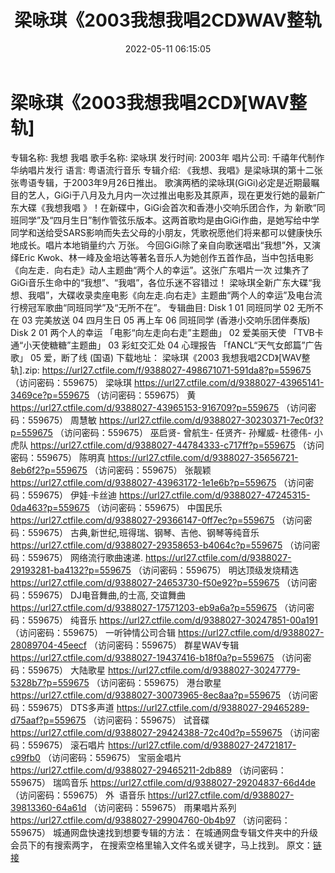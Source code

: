 ﻿---
title: 梁咏琪《2003我想我唱2CD》WAV整轨
date: 2022-05-11 06:15:05
categories: WAV车载音乐、镜像
tags: 华语中文
---
# 梁咏琪《2003我想我唱2CD》[WAV整轨]

专辑名称: 我想 我唱
歌手名称: 梁咏琪
发行时间: 2003年
唱片公司: 千禧年代制作
华纳唱片发行
语言: 粤语流行音乐
专辑介绍:
《我想、我唱》是梁咏琪的第十二张张粤语专辑，于2003年9月26日推出。
歌演两栖的梁咏琪(GiGi)必定是近期最瞩目的艺人，GiGi于八月及九月内一次过推出电影及其原声，现在更发行她的最新广东大碟《我想我唱
》！在新碟中，GiGi会首次和香港小交响乐团合作，为
新歌“同班同学”及“四月生日”制作管弦乐版本。这两首歌均是由GiGi作曲，是她写给中学同学和送给受SARS影响而失去父母的小朋友，凭歌祝愿他们将来都可以健康快乐地成长。唱片本地销量约六
万张。
今回GiGi除了亲自向歌迷唱出“我想”外，又演绎Eric
Kwok、林一峰及金培达等著名音乐人为她创作五首作品，当中包括电影《向左走．向右走》动人主题曲“两个人的幸运”。这张广东唱片一次
过集齐了GiGi音乐生命中的“我想”、“我唱”，各位乐迷不容错过！
梁咏琪全新广东大碟“我想、我唱”，大碟收录卖座电影《向左走.向右走》主题曲“两个人的幸运”及电台流行榜冠军歌曲“同班同学”及“无所不在”。
专辑曲目:
Disk 1
01 同班同学
02 无所不在
03 完美放送
04 四月生日
05 再上车
06 同班同学
(香港小交响乐团伴奏版)
Disk 2
01 两个人的幸运
「电影“向左走向右走”主题曲」
02 爱美丽天使
「TVB卡通“小天使糖糖”主题曲」
03 彩虹交汇处
04 心理报告
「fANCL“天气女郎篇”广告歌」
05 爱，断了线
(国语)
下载地址：
梁咏琪《2003 我想我唱2CD》[WAV整轨].zip: https://url27.ctfile.com/f/9388027-498671071-591da8?p=559675
（访问密码：559675）
梁咏琪
https://url27.ctfile.com/d/9388027-43965141-3469ce?p=559675
（访问密码：559675）
黄
https://url27.ctfile.com/d/9388027-43965153-916709?p=559675
（访问密码：559675）
周慧敏
https://url27.ctfile.com/d/9388027-30230371-7ec0f3?p=559675
（访问密码：559675）
巫启贤- 曾航生- 任贤齐- 孙耀威- 杜德伟- 小虎队
https://url27.ctfile.com/d/9388027-44784333-c717ff?p=559675
（访问密码：559675）
陈明真
https://url27.ctfile.com/d/9388027-35656721-8eb6f2?p=559675
（访问密码：559675）
张靓颖
https://url27.ctfile.com/d/9388027-43963172-1e1e6b?p=559675
（访问密码：559675）
伊娃·卡丝迪
https://url27.ctfile.com/d/9388027-47245315-0da463?p=559675
（访问密码：559675）
中国民乐
https://url27.ctfile.com/d/9388027-29366147-0ff7ec?p=559675
（访问密码：559675）
古典,新世纪,班得瑞、钢琴、吉他、钢琴等纯音乐
https://url27.ctfile.com/d/9388027-29358653-b4064c?p=559675
（访问密码：559675）
网络流行歌曲速递.
https://url27.ctfile.com/d/9388027-29193281-ba4132?p=559675
（访问密码：559675）
明达顶级发烧精选
https://url27.ctfile.com/d/9388027-24653730-f50e92?p=559675
（访问密码：559675）
DJ电音舞曲,的士高, 交谊舞曲
https://url27.ctfile.com/d/9388027-17571203-eb9a6a?p=559675
（访问密码：559675）
纯音乐
https://url27.ctfile.com/d/9388027-30247851-00a191
（访问密码：559675）
一听钟情公司合辑
https://url27.ctfile.com/d/9388027-28089704-45eecf
（访问密码：559675）
群星WAV专辑
https://url27.ctfile.com/d/9388027-19437416-b18f0a?p=559675
（访问密码：559675）
大陆歌星
https://url27.ctfile.com/d/9388027-30247779-5328b7?p=559675
（访问密码：559675）
港台歌星
https://url27.ctfile.com/d/9388027-30073965-8ec8aa?p=559675
（访问密码：559675）
DTS多声道
https://url27.ctfile.com/d/9388027-29465289-d75aaf?p=559675
（访问密码：559675）
试音碟
https://url27.ctfile.com/d/9388027-29424388-72c40d?p=559675
（访问密码：559675）
滚石唱片
https://url27.ctfile.com/d/9388027-24721817-c99fb0
（访问密码：559675）
宝丽金唱片
https://url27.ctfile.com/d/9388027-29465211-2db889
（访问密码：559675）
瑞鸣音乐
https://url27.ctfile.com/d/9388027-29204837-66d4de
（访问密码：559675）
外  语音乐
https://url27.ctfile.com/d/9388027-39813360-64a61d
（访问密码：559675）
雨果唱片系列
https://url27.ctfile.com/d/9388027-29904760-0b4b97
（访问密码：559675）
城通网盘快速找到想要专辑的方法：
在城通网盘专辑文件夹中的升级会员下的有搜索两字，
在搜索空格里输入文件名或关键字，马上找到。
原文：[链接](https://blog.sina.com.cn/s/blog_1647c7e7601030x6g.html)